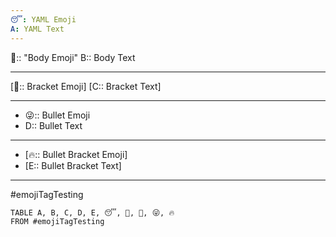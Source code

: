 ```yaml
---
😴: YAML Emoji
A: YAML Text
---
```


🧠:: "Body Emoji"
B:: Body Text

---
[🦷:: Bracket Emoji]
[C:: Bracket Text]

---

- 😜:: Bullet Emoji
- D:: Bullet Text

---

- [🔥:: Bullet Bracket Emoji]
- [E:: Bullet Bracket Text]


---
#emojiTagTesting

``` dataview
TABLE A, B, C, D, E, 😴, 🧠, 🦷, 😜, 🔥
FROM #emojiTagTesting
```